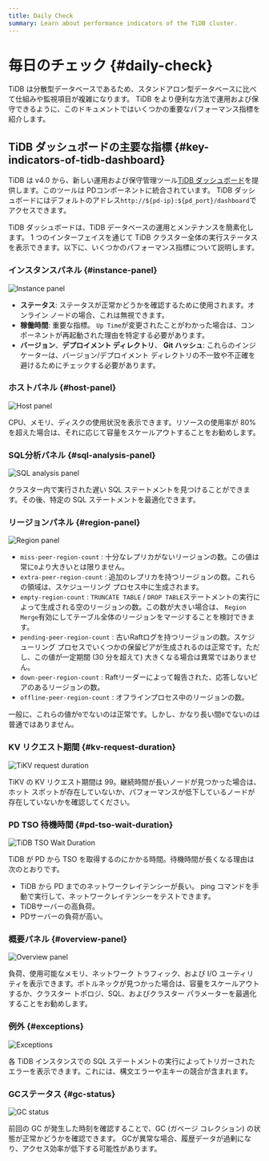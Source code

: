 ```yaml
---
title: Daily Check
summary: Learn about performance indicators of the TiDB cluster.
---
```


# 毎日のチェック {#daily-check}

TiDB は分散型データベースであるため、スタンドアロン型データベースに比べて仕組みや監視項目が複雑になります。 TiDB をより便利な方法で運用および保守できるように、このドキュメントではいくつかの重要なパフォーマンス指標を紹介します。

## TiDB ダッシュボードの主要な指標 {#key-indicators-of-tidb-dashboard}

TiDB は v4.0 から、新しい運用および保守管理ツール[<a href="/dashboard/dashboard-intro.md">TiDB ダッシュボード</a>](/dashboard/dashboard-intro.md)を提供します。このツールは PDコンポーネントに統合されています。 TiDB ダッシュボードにはデフォルトのアドレス`http://${pd-ip}:${pd_port}/dashboard`でアクセスできます。

TiDB ダッシュボードは、TiDB データベースの運用とメンテナンスを簡素化します。 1 つのインターフェイスを通じて TiDB クラスター全体の実行ステータスを表示できます。以下に、いくつかのパフォーマンス指標について説明します。

### インスタンスパネル {#instance-panel}

![Instance panel](/media/instance-status-panel.png)

-   **ステータス**: ステータスが正常かどうかを確認するために使用されます。オンライン ノードの場合、これは無視できます。
-   **稼働時間**: 重要な指標。 `Up Time`が変更されたことがわかった場合は、コンポーネントが再起動された理由を特定する必要があります。
-   **バージョン**、**デプロイメント ディレクトリ**、 **Git ハッシュ**: これらのインジケーターは、バージョン/デプロイメント ディレクトリの不一致や不正確を避けるためにチェックする必要があります。

### ホストパネル {#host-panel}

![Host panel](/media/host-panel.png)

CPU、メモリ、ディスクの使用状況を表示できます。リソースの使用率が 80% を超えた場合は、それに応じて容量をスケールアウトすることをお勧めします。

### SQL分析パネル {#sql-analysis-panel}

![SQL analysis panel](/media/sql-analysis-panel.png)

クラスター内で実行された遅い SQL ステートメントを見つけることができます。その後、特定の SQL ステートメントを最適化できます。

### リージョンパネル {#region-panel}

![Region panel](/media/region-panel.png)

-   `miss-peer-region-count` : 十分なレプリカがないリージョンの数。この値は常に`0`より大きいとは限りません。
-   `extra-peer-region-count` : 追加のレプリカを持つリージョンの数。これらの領域は、スケジューリング プロセス中に生成されます。
-   `empty-region-count` : `TRUNCATE TABLE` / `DROP TABLE`ステートメントの実行によって生成される空のリージョンの数。この数が大きい場合は、 `Region Merge`有効にしてテーブル全体のリージョンをマージすることを検討できます。
-   `pending-peer-region-count` : 古いRaftログを持つリージョンの数。スケジューリング プロセスでいくつかの保留ピアが生成されるのは正常です。ただし、この値が一定期間 (30 分を超えて) 大きくなる場合は異常ではありません。
-   `down-peer-region-count` : Raftリーダーによって報告された、応答しないピアのあるリージョンの数。
-   `offline-peer-region-count` : オフラインプロセス中のリージョンの数。

一般に、これらの値が`0`でないのは正常です。しかし、かなり長い間`0`でないのは普通ではありません。

### KV リクエスト期間 {#kv-request-duration}

![TiKV request duration](/media/kv-duration-panel.png)

TiKV の KV リクエスト期間は 99。継続時間が長いノードが見つかった場合は、ホット スポットが存在していないか、パフォーマンスが低下しているノードが存在していないかを確認してください。

### PD TSO 待機時間 {#pd-tso-wait-duration}

![TiDB TSO Wait Duration](/media/pd-duration-panel.png)

TiDB が PD から TSO を取得するのにかかる時間。待機時間が長くなる理由は次のとおりです。

-   TiDB から PD までのネットワークレイテンシーが長い。 ping コマンドを手動で実行して、ネットワークレイテンシーをテストできます。
-   TiDBサーバーの高負荷。
-   PDサーバーの負荷が高い。

### 概要パネル {#overview-panel}

![Overview panel](/media/overview-panel.png)

負荷、使用可能なメモリ、ネットワーク トラフィック、および I/O ユーティリティを表示できます。ボトルネックが見つかった場合は、容量をスケールアウトするか、クラスター トポロジ、SQL、およびクラスター パラメーターを最適化することをお勧めします。

### 例外 {#exceptions}

![Exceptions](/media/failed-query-panel.png)

各 TiDB インスタンスでの SQL ステートメントの実行によってトリガーされたエラーを表示できます。これには、構文エラーや主キーの競合が含まれます。

### GCステータス {#gc-status}

![GC status](/media/garbage-collation-panel.png)

前回の GC が発生した時刻を確認することで、GC (ガベージ コレクション) の状態が正常かどうかを確認できます。 GCが異常な場合、履歴データが過剰になり、アクセス効率が低下する可能性があります。
